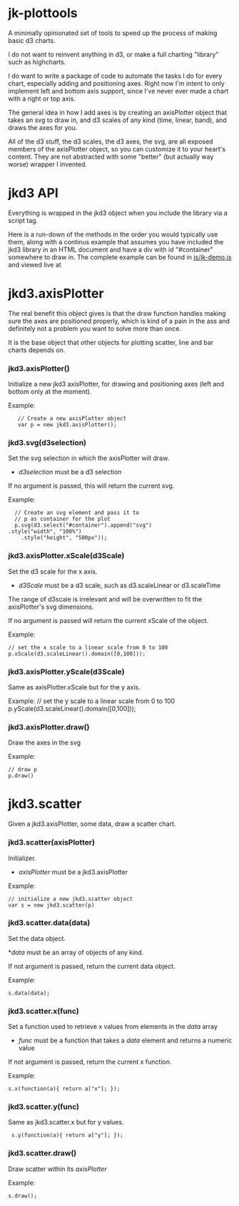 # jk-plottools

A minimally opinionated set of tools to speed up the process of making
basic d3 charts.

I do not want to reinvent anything in d3, or make a full charting "library"
such as highcharts.

I do want to write a package of code to automate the tasks I do for every
chart, especially adding and positioning axes. Right now I'm intent to only
implement left and bottom axis support, since I've never ever made a chart
with a right or top axis.

The general idea in how I add axes is by creating an axisPlotter object
that takes an svg to draw in, and d3 scales of any kind (time, linear,
band), and draws the axes for you.

All of the d3 stuff, the d3 scales, the d3 axes, the svg, are all exposed
members of the axisPlotter object, so you can customize it to your heart's
content. They are not abstracted with some "better" (but actually way
worse) wrapper I invented.

# jkd3 API

Everything is wrapped in the jkd3 object when you include the library via a
script tag.

Here is a run-down of the methods in the order you would typically use
them, along with a continus example that assumes you have included the jkd3
library in an HTML document and have a div with id "#container" somewhere
to draw in. The complete example can be found in [js/jk-demo.js](js/jk-demo.js) and viewed live at

# jkd3.axisPlotter

The real benefit this object gives is that the
draw function handles making sure the axes are positioned properly, which
is kind of a pain in the ass and definitely not a problem you want to solve
more than once.

It is the base object that other objects for plotting scatter, line and bar
charts depends on.

###  jkd3.axisPlotter()

Initialize a new jkd3 axisPlotter, for drawing and positioning axes (left and
bottom only at the moment). 

Example:

       // Create a new axisPlotter object
       var p = new jkd3.axisPlotter();

### jkd3.svg(d3selection)

Set the svg selection in which the axisPlotter will draw.

* _d3selection_ must be a d3 selection

If no argument is passed, this will return the current svg.

Example:

      // Create an svg element and pass it to
      // p as container for the plot
      p.svg(d3.select("#container").append("svg")
	.style("width", "100%")
      	.style("height", "500px"));

### jkd3.axisPlotter.xScale(d3Scale)

Set the d3 scale for the x axis.

* _d3Scale_ must be a d3 scale, such as d3.scaleLinear or d3.scaleTime

The range of d3scale is irrelevant and will be overwritten to fit the
axisPlotter's svg dimensions.

If no argument is passed will return the current xScale of the object.

Example:

	// set the x scale to a linear scale from 0 to 100
	p.xScale(d3.scaleLinear().domain([0,100]));

### jkd3.axisPlotter.yScale(d3Scale)

Same as axisPlotter.xScale but for the y axis.

Example:
	// set the y scale to a linear scale from 0 to 100
	p.yScale(d3.scaleLinear().domain([0,100]));

### jkd3.axisPlotter.draw()

Draw the axes in the svg

Example:

	// draw p
	p.draw()

# jkd3.scatter

Given a jkd3.axisPlotter, some data, draw a scatter chart.

### jkd3.scatter(axisPlotter)

Initializer.

* _axisPlotter_ must be a jkd3.axisPlotter

Example:

	// initialize a new jkd3.scatter object
	var s = new jkd3.scatter(p)

### jkd3.scatter.data(data)

Set the data object.

*_data_ must be an array of objects of any kind.

If not argument is passed, return the current data object.

Example:

	
	s.data(data);


### jkd3.scatter.x(func)

Set a function used to retrieve x values from elements in the _data_ array

* _func_ must be a function that takes a _data_ element and returns a numeric value

If not argument is passed, return the current x function.

Example:

	s.x(function(a){ return a["x"]; });

### jkd3.scatter.y(func)

Same as jkd3.scatter.x but for y values.

     s.y(function(a){ return a["y"]; });

### jkd3.scatter.draw()

Draw scatter within its _axisPlotter_

Example:

	s.draw();